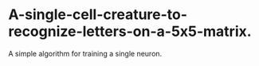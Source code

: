 # A-single-cell-creature-to-recognize-letters-on-a-5x5-matrix.
A simple algorithm for training a single neuron. 
